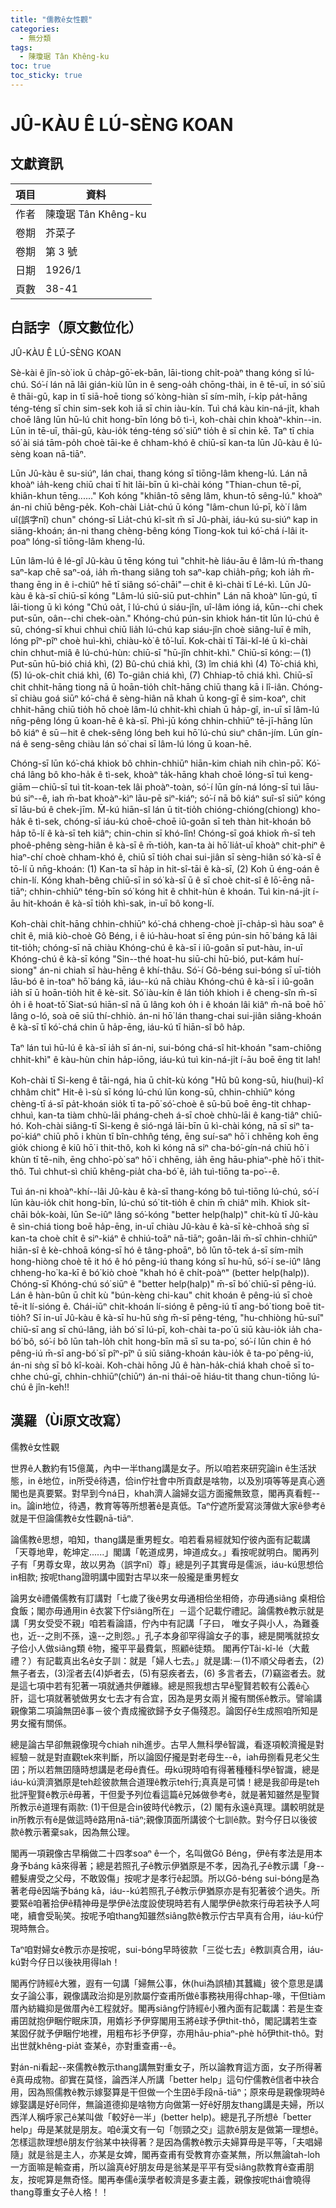 ```yaml
---
title: "儒教ê女性觀"
categories:
  - 無分類
tags:
  - 陳瓊琚 Tân Khêng-ku
toc: true
toc_sticky: true
---
```


# JÛ-KÀU Ê LÚ-SÈNG KOAN

## 文獻資訊

| 項目 | 資料 |
|---|---|
| 作者 | 陳瓊琚 Tân Khêng-ku |
| 卷期 | 芥菜子 |
| 卷期 | 第 3 號 |
| 日期 | 1926/1 |
| 頁數 | 38-41 |

## 白話字（原文數位化）

JÛ-KÀU Ê LÚ-SÈNG KOAN

Sè-kài ê jîn-sò͘ iok ū cha̍p-gō͘-ek-bān, lāi-tiong chi̍t-poàⁿ thang kóng sī lú-chú. Só͘-í lán nā lâi gián-kiù lūn in ê seng-oa̍h chōng-thài, in ê tē-uī, in só͘ siū ê thāi-gū, kap in tī siā-hoē tiong só͘ kòng-hiàn sī sím-mi̍h, í-ki̍p pa̍t-hāng téng-téng sī chin sim-sek koh iā sī chin iàu-kín. Tuì chá kàu kin-ná-ji̍t, khah choē lâng lūn hū-lú chit hong-bīn lóng bô tì-ì, koh-chài chin khoàⁿ-khin--in. Lūn in tē-uī, thāi-gū, kàu-io̍k téng-téng só͘ siūⁿ tio̍h ê sī chin kē. Taⁿ tī chia só͘ ài siá tām-po̍h choè tāi-ke ê chham-khó ê chiū-sī kan-ta lūn Jû-kàu ê lú-sèng koan nā-tiāⁿ.

Lūn Jû-kàu ê su-siúⁿ, lán chai, thang kóng sī tiōng-lâm kheng-lú. Lán nā khoàⁿ ia̍h-keng chiū chai tī hit lāi-bīn ū kì-chài kóng "Thian-chun tē-pī, khiân-khun tēng......" Koh kóng "khiân-tō sêng lâm, khun-tō sêng-lú." khoàⁿ án-ni chiū bêng-pe̍k. Koh-chài Lia̍t-chú ū kóng "lâm-chun lú-pī, kò͘ í lâm uî(誤字nî) chun" chóng-sī Lia̍t-chú kî-si̍t m̄ sī Jû-phài, iáu-kú su-siúⁿ kap in siāng-khoán; án-ni thang chèng-bêng kóng Tiong-kok tuì kó͘-chá í-lâi it-poaⁿ lóng-sī tiōng-lâm kheng-lú.

Lūn lâm-lú ê lé-gî Jû-kàu ū tēng kóng tuì "chhit-hè liáu-āu ê lâm-lú m̄-thang saⁿ-kap chē saⁿ-oá, ia̍h m̄-thang siâng toh saⁿ-kap chia̍h-pn̄g; koh ia̍h m̄-thang ēng in ê i-chiûⁿ hē tī siâng só͘-chāi"－chit ê kì-chài tī Lé-kì. Lūn Jû-kàu ê kà-sī chiū-sī kóng "Lâm-lú siū-siū put-chhin" Lán nā khoàⁿ lūn-gú, tī lāi-tiong ū kì kóng "Chú oa̍t, î lú-chú ú siáu-jîn, uî-lâm ióng iá, kūn--chi chek put-sūn, oân--chi chek-oàn." Khóng-chú pún-sin khiok hán-tit lūn lú-chú ê sū, chóng-sī khui chhuì chiū lia̍h lú-chú kap siáu-jîn choè siâng-luī ê mi̍h, lóng pîⁿ-pîⁿ choè huì-khì, chiàu-kò͘ ê tô͘-luī. Kok-chài tī Tâi-kî-lé ū kì-chài chin chhut-miâ ê lú-chú-hùn: chiū-sī "hū-jîn chhit-khì." Chiū-sī kóng:－(1) Put-sūn hū-bió chiá khì, (2) Bû-chú chiá khì, (3) îm chiá khì (4) Tò͘-chiá khì, (5) Iú-ok-chi̍t chiá khì, (6) To-giân chiá khì, (7) Chhiap-tō chiá khì. Chiū-sī chit chhit-hāng tiong nā ū hoān-tio̍h chi̍t-hāng chiū thang kā i lî-iân. Chóng-sī chiàu goá siūⁿ kó͘-chá ê sèng-hiân nā khah ū kong-gī ê sim-koaⁿ, chit chhit-hāng chiū tio̍h hō choè lâm-lú chhit-khì chiah ū ha̍p-gî, in-uī sī lâm-lú nn̄g-pêng lóng ū koan-hē ê kà-sī. Phì-jū kóng chhin-chhiūⁿ tē-jī-hāng lūn bô kiáⁿ ê sū－hit ê chek-sêng lóng beh kui hō͘ lú-chú siuⁿ chân-jím. Lūn gín-ná ê seng-sêng chiàu lán só͘ chai sī lâm-lú lóng ū koan-hē.

Chóng-sī lūn kó͘-chá khiok bô chhin-chhiūⁿ hiān-kim chiah nih chìn-pō͘. Kó͘-chá lâng bô kho-ha̍k ê tì-sek, khoàⁿ ta̍k-hāng khah choē lóng-sī tuì keng-giām－chiū-sī tuì ti̍t-koan-tek lâi phoàⁿ-toàn, só͘-í lūn gín-ná lóng-sī tuì lāu-bú siⁿ--ê, iah m̄-bat khoàⁿ-kìⁿ lāu-pē siⁿ-kiáⁿ; só͘-í nā bô kiáⁿ suî-sî siūⁿ kóng sī lāu-bú ê chek-jīm. M̄-kú hiān-sî lán ū tit-tio̍h chióng-chióng(chiong) kho-ha̍k ê tì-sek, chóng-sī iáu-kú choē-choē iû-goân sī teh thàn hit-khoán bô ha̍p tō-lí ê kà-sī teh kiâⁿ; chin-chin sī khó-lîn! Chóng-sī goá khiok m̄-sī teh phoê-phêng sèng-hiân ê kà-sī ê m̄-tio̍h, kan-ta ài hō͘ lia̍t-uī khoàⁿ chit-phiⁿ ê hiaⁿ-chí choè chham-khó ê, chiū sī tio̍h chai sui-jiân sī sèng-hiân só͘ kà-sī ê tō-lí ū nn̄g-khoán: (1) Kan-ta sī ha̍p in hit-sî-tāi ê kà-sī, (2) Koh ū éng-oán ê chin-lí. Kóng khah-bêng chiū-sī in só͘ kà-sī ū ê sī choè chit-sî ê lō͘-ēng nā-tiāⁿ; chhin-chhiūⁿ téng-bīn só͘ kóng hit ê chhit-hùn ê khoán. Tuì kin-ná-ji̍t í-āu hit-khoán ê kà-sī tio̍h khì-sak, in-uī bô kong-lí.

Koh-chài chi̍t-hāng chhin-chhiūⁿ kó͘-chá chheng-choè jī-cha̍p-sì hàu soaⁿ ê chi̍t ê, miâ kiò-choè Gô Béng, i ê iú-hàu-hoat sī ēng pún-sin hō͘ báng kā lâi tit-tio̍h; chóng-sī nā chiàu Khóng-chú ê kà-sī i iû-goân sī put-hàu, in-uī Khóng-chú ê kà-sī kóng "Sin--thé hoat-hu siū-chi hū-bió, put-kám huí-siong" án-ni chiah sī hàu-hēng ê khí-thâu. Só͘-í Gô-béng sui-bóng sī uī-tio̍h lāu-bó ê in-toaⁿ hō͘ báng kā, iáu--kú nā chiàu Khóng-chú ê kà-sī i iû-goân ia̍h sī ū hoān-tio̍h hit ê kè-sit. Só͘ iàu-kín ê lán tio̍h khioh i ê cheng-sîn m̄-sī o̍h i ê hoat-tō͘ Siat-sú hiān-sî nā ū lâng koh o̍h i ê khoán lâi kiâⁿ m̄-nā boē hō͘ lâng o-ló, soà oē siū thí-chhiò. án-ni hō͘ lán thang-chai sui-jiân siâng-khoán ê kà-sī tī kó͘-chá chin ū ha̍p-ēng, iáu-kú tī hiān-sî bô ha̍p.

Taⁿ lán tuì hū-lú ê kà-sī ia̍h sī án-ni, sui-bóng chá-sî hit-khoán "sam-chiông chhit-khì" ê kàu-hùn chin ha̍p-iōng, iáu-kú tuì kin-ná-ji̍t í-āu boē ēng tit lah!

Koh-chài tī Si-keng ê tāi-ngá, hia ū chi̍t-kù kóng "Hū bû kong-sū, hiu(hui)-kî chhâm chi̍t" Hit-ê ì-sù sī kóng lú-chú lūn kong-sū, chhin-chhiūⁿ kóng chèng-tī á-sī pa̍t-khoán sio̍k tī ta-pō͘ só͘-choè ê sū-bū boē ēng-tit chhap-chhuì, kan-ta tiàm chhù-lāi pháng-cheh á-sī choè chhù-lāi ê kang-tiâⁿ chiū-hó. Koh-chài siâng-tī Si-keng ê sió-ngá lāi-bīn ū kì-chài kóng, nā sī siⁿ ta-po͘-kiáⁿ chiū phō i khùn tī bîn-chhn̂g téng, ēng suí-saⁿ hō͘ i chhēng koh ēng gio̍k chiong ê kiû hō͘ i thit-thô, koh kì kóng nā siⁿ cha-bó͘-gín-ná chiū hō͘ i khùn tī tē-nih, ēng chho͘-pò͘ saⁿ hō͘ i chhēng, ia̍h ēng hāu-phiaⁿ-phè hō͘ i thit-thô. Tuì chhut-sì chiū khêng-pia̍t cha-bó͘ ê, ia̍h tuì-tiōng ta-po͘--ê.

Tuì án-ni khoàⁿ-khí--lâi Jû-kàu ê kà-sī thang-kóng bô tuì-tiōng lú-chú, só͘-í lūn kàu-io̍k chit hong-bīn, lú-chú só͘ tit-tio̍h ê chin m̄ chiâⁿ mi̍h. Khiok si̍t-chāi bo̍k-koài, lūn Se-iûⁿ lâng só͘-kóng "better help(halp)" chit-kù tī Jû-kàu ê sìn-chiá tiong boē ha̍p-ēng, in-uī chiàu Jû-kàu ê kà-sī kè-chhoā sǹg sī kan-ta choè chi̍t ê siⁿ-kiáⁿ ê chhiú-toāⁿ nā-tiāⁿ; goân-lâi m̄-sī chhin-chhiūⁿ hiān-sî ê kè-chhoā kóng-sī hó ê tâng-phoāⁿ, bô lūn tō-tek á-sī sím-mi̍h hong-hiòng choè tē it hó ê hó pêng-iú thang kóng sī hu-hū, só͘-í se-iûⁿ lâng chheng-ho͘ ka-kī ê bó͘ kiò choè "khah hó ê chi̍t-poàⁿ" (better help(halp)). Chóng-sī Khóng-chú só͘ siūⁿ ê "better help(halp)" m̄-sī bó͘ chiū-sī pêng-iú. Lán ê hàn-bûn ū chi̍t kù "bún-kèng chi-kau" chit khoán ê pêng-iú sī choè tē-it lí-sióng ê. Chái-iūⁿ chit-khoán lí-sióng ê pêng-iú tī ang-bó͘ tiong boē tit-tio̍h? Sī in-uī Jû-kàu ê kà-sī hu-hū sǹg m̄-sī pêng-téng, "hu-chhiòng hū-suî" chiū-sī ang sī chú-lâng, ia̍h bó͘ sī lú-pī, koh-chài ta-po͘ ū siū kàu-io̍k ia̍h cha-bó͘ bô, só͘-í bô lūn tah-lo̍h chi̍t hong-bīn mā sī su ta-po͘, só͘-í lūn chin ê hó pêng-iú m̄-sī ang-bó͘ sī pîⁿ-pîⁿ ū siū siâng-khoán kàu-io̍k ê ta-po͘ pêng-iú, án-ni sǹg sī bô kî-koài. Koh-chài hōng Jû ê hàn-ha̍k-chiá khah choē sī to-chhe chú-gī, chhin-chhiūⁿ(chiūⁿ) án-ni thái-oē hiáu-tit thang chun-tiōng lú-chú ê jîn-keh!!

## 漢羅（Ùi原文改寫）

儒教ê女性觀

世界ê人數約有15億萬，內中一半thang講是女子。所以咱若來研究論in ê生活狀態，in ê地位，in所受ê待遇，佮in佇社會中所貢獻是啥物，以及別項等等是真心適閣也是真要緊。對早到今ná日，khah濟人論婦女這方面攏無致意，閣再真看輕--in。論in地位，待遇，教育等等所想著ê是真低。Taⁿ佇遮所愛寫淡薄做大家ê參考ê就是干但論儒教ê女性觀nā-tiāⁿ.

論儒教ê思想，咱知，thang講是重男輕女。咱若看易經就知佇彼內面有記載講「天尊地卑，乾坤定......」閣講「乾道成男，坤道成女。」看按呢就明白。閣再列子有「男尊女卑，故以男為（誤字nî）尊」總是列子其實毋是儒派，iáu-kú思想佮in相款; 按呢thang證明講中國對古早以來一般攏是重男輕女

論男女ê禮儀儒教有訂講對「七歲了後ê男女毋通相佮坐相倚，亦毋通siâng 桌相佮食飯；閣亦毋通用in ê衣裳下佇siâng所在」－這个記載佇禮記。論儒教ê教示就是講「男女受受不親」咱若看論語，佇內中有記講「子曰， 唯女子與小人，為難養也，近--之則不孫，遠--之則怨。」孔子本身卻罕得論女子的事，總是開嘴就掠女子佮小人做siâng類 ê物，攏平平最費氣，照顧ê徒類。 閣再佇Tâi-kî-lé（大戴禮？）有記載真出名ê女子訓：就是「婦人七去。」就是講:－(1)不順父母者去，(2)無子者去，(3)淫者去(4)妒者去，(5)有惡疾者去，(6) 多言者去，(7)竊盜者去。就是這七項中若有犯著一項就通共伊離緣。總是照我想古早ê聖賢若較有公義ê心肝，這七項就著號做男女七去才有合宜，因為是男女兩爿攏有關係ê教示。譬喻講親像第二項論無囝ê事－彼个責成攏欲歸予女子傷殘忍。論囡仔ê生成照咱所知是男女攏有關係。

總是論古早卻無親像現今chiah nih進步。古早人無科學ê智識，看逐項較濟攏是對經驗－就是對直觀tek來判斷，所以論囡仔攏是對老母生--ê，iah毋捌看見老父生囝；所以若無囝隨時想講是老母ê責任。毋kú現時咱有得著種種科學ê智識，總是iáu-kú濟濟猶原是teh趁彼款無合道理ê教示teh行;真真是可憐！總是我卻毋是teh批評聖賢ê教示ê毋著，干但愛予列位看這篇ê兄姊做參考ê，就是著知雖然是聖賢所教示ê道理有兩款: (1)干但是合in彼時代ê教示，(2) 閣有永遠ê真理。講較明就是in所教示有ê是做這時ê路用nā-tiāⁿ;親像頂面所講彼个七訓ê款。對今仔日以後彼款ê教示著棄sak，因為無公理。

閣再一項親像古早稱做二十四孝soaⁿ ê一个，名叫做Gô Béng，伊ê有孝法是用本身予báng kā來得著；總是若照孔子ê教示伊猶原是不孝，因為孔子ê教示講「身--體髮膚受之父母，不敢毀傷」按呢才是孝行ê起頭。所以Gô-béng sui-bóng是為著老母ê因端予báng kā，iáu--kú若照孔子ê教示伊猶原亦是有犯著彼个過失。所要緊ê咱著拾伊ê精神毋是學伊ê法度設使現時若有人閣學伊ê款來行毋若袂予人呵咾，續會受恥笑。按呢予咱thang知雖然siâng款ê教示佇古早真有合用，iáu-kú佇現時無合。

Taⁿ咱對婦女ê教示亦是按呢，sui-bóng早時彼款「三從七去」ê教訓真合用，iáu-kú對今仔日以後袂用得lah！

閣再佇詩經ê大雅，遐有一句講「婦無公事，休(hui為誤植)其蠶織」彼个意思是講女子論公事，親像講政治抑是別款屬佇查甫所做ê事務袂用得chhap-喙，干但tiàm厝內紡織抑是做厝內ê工程就好。閣再siâng佇詩經ê小雅內面有記載講：若是生查甫囝就抱伊睏佇眠床頂，用媠衫予伊穿閣用玉將ê球予伊thit-thô，閣記講若生查某囡仔就予伊睏佇地裡，用粗布衫予伊穿，亦用hāu-phiaⁿ-phè hō͘伊thit-thô。對出世就khêng-pia̍t 查某ê，亦對重查甫--ê。

對án-ni看起--來儒教ê教示thang講無對重女子，所以論教育這方面，女子所得著ê真毋成物。卻實在莫怪，論西洋人所講「better help」這句佇儒教ê信者中袂合用，因為照儒教ê教示嫁娶算是干但做一个生囝ê手段nā-tiāⁿ；原來毋是親像現時ê嫁娶講是好ê同伴，無論道德抑是啥物方向做第一好ê好朋友thang講是夫婦，所以西洋人稱呼家己ê某叫做「較好ê一半」(better help)。總是孔子所想ê「better help」毋是某就是朋友。咱ê漢文有一句「刎頸之交」這款ê朋友是做第一理想ê。怎樣這款理想ê朋友佇翁某中袂得著？是因為儒教ê教示夫婦算毋是平等，「夫唱婦隨」就是翁是主人，亦某是女婢，閣再查甫有受教育亦查某無，所以無論tah-loh一方面嘛是輸查甫，所以論真ê好朋友毋是翁某是平平有受siâng款教育ê查甫朋友，按呢算是無奇怪。閣再奉儒ê漢學者較濟是多妻主義，親像按呢thái會曉得thang尊重女子ê人格！！
